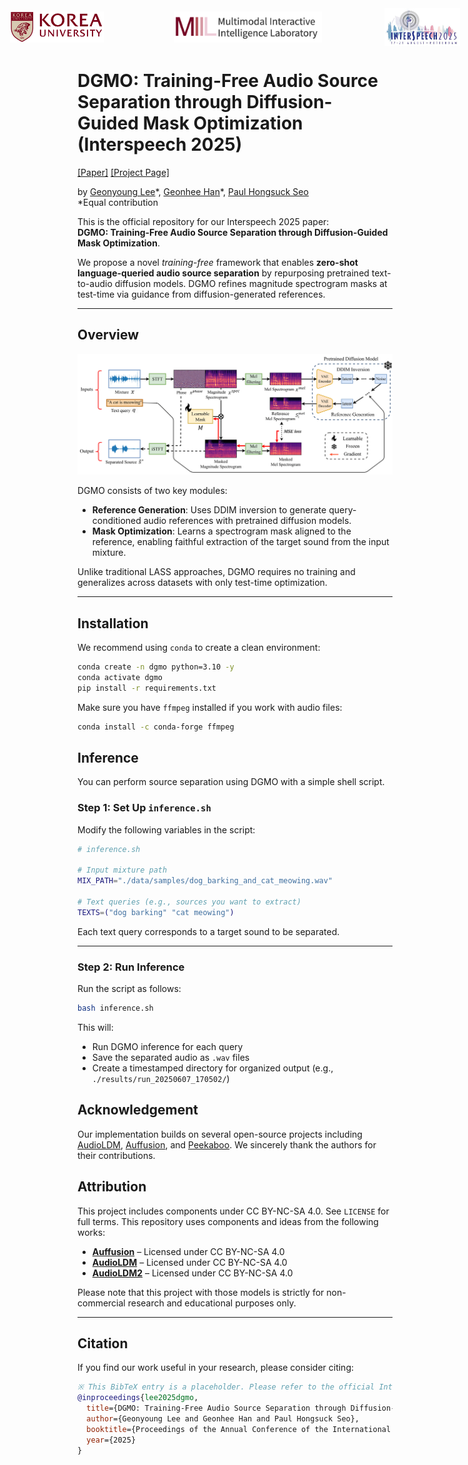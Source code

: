 <div style="display: flex; justify-content: center; align-items: center; gap: 100px;">
  <img src="assets/ku-logo.png" alt="Korea University" height="50" style="margin-right: 12px;">
  <img src="assets/miil-logo.png" alt="MIIL" height="50">
  <img src="assets/interspeech2025-logo.png" alt="Interspeech 2025" height="60">
</div>


# DGMO: Training-Free Audio Source Separation through Diffusion-Guided Mask Optimization (Interspeech 2025)

[[Paper]](https://arxiv.org/abs/2506.02858) [[Project Page]](https://wltschmrz.github.io/DGMO/)

by [Geonyoung Lee](https://adjoining-galleon-086.notion.site/Curriculum-Vitae-c44c7df64fcb4977b96bcdd8379670ad)\*, [Geonhee Han](https://chaksseu.github.io/)\*, [Paul Hongsuck Seo](https://phseo.github.io/)  
\*Equal contribution

This is the official repository for our Interspeech 2025 paper:  
**DGMO: Training-Free Audio Source Separation through Diffusion-Guided Mask Optimization**.

We propose a novel *training-free* framework that enables **zero-shot language-queried audio source separation** by repurposing pretrained text-to-audio diffusion models. DGMO refines magnitude spectrogram masks at test-time via guidance from diffusion-generated references.

---

## Overview

![DGMO Diagram](assets/figures/dgmo_0601.png)

DGMO consists of two key modules:

- **Reference Generation**: Uses DDIM inversion to generate query-conditioned audio references with pretrained diffusion models.
- **Mask Optimization**: Learns a spectrogram mask aligned to the reference, enabling faithful extraction of the target sound from the input mixture.

Unlike traditional LASS approaches, DGMO requires no training and generalizes across datasets with only test-time optimization.

---

## Installation

We recommend using `conda` to create a clean environment:

```bash
conda create -n dgmo python=3.10 -y
conda activate dgmo
pip install -r requirements.txt
```

Make sure you have `ffmpeg` installed if you work with audio files:

```bash
conda install -c conda-forge ffmpeg
```


## Inference

You can perform source separation using DGMO with a simple shell script.

### Step 1: Set Up `inference.sh`

Modify the following variables in the script:

```bash
# inference.sh

# Input mixture path
MIX_PATH="./data/samples/dog_barking_and_cat_meowing.wav"

# Text queries (e.g., sources you want to extract)
TEXTS=("dog barking" "cat meowing")
```

Each text query corresponds to a target sound to be separated.

---

### Step 2: Run Inference

Run the script as follows:

```bash
bash inference.sh
```

This will:

- Run DGMO inference for each query  
- Save the separated audio as `.wav` files  
- Create a timestamped directory for organized output (e.g., `./results/run_20250607_170502/`)



## Acknowledgement

Our implementation builds on several open-source projects including [AudioLDM](https://github.com/haoheliu/AudioLDM), [Auffusion](https://github.com/happylittlecat2333/Auffusion), and [Peekaboo](https://github.com/RyannDaGreat/Peekaboo). We sincerely thank the authors for their contributions.

## Attribution

This project includes components under CC BY-NC-SA 4.0. See `LICENSE` for full terms.
This repository uses components and ideas from the following works:

- **[Auffusion](https://github.com/happylittlecat2333/Auffusion)** – Licensed under CC BY-NC-SA 4.0
- **[AudioLDM](https://github.com/haoheliu/AudioLDM)** – Licensed under CC BY-NC-SA 4.0
- **[AudioLDM2](https://github.com/haoheliu/AudioLDM2)** – Licensed under CC BY-NC-SA 4.0

Please note that this project with those models is strictly for non-commercial research and educational purposes only.

---

## Citation

If you find our work useful in your research, please consider citing:

```bibtex
※ This BibTeX entry is a placeholder. Please refer to the official Interspeech 2025 proceedings for the final citation.
@inproceedings{lee2025dgmo,
  title={DGMO: Training-Free Audio Source Separation through Diffusion-Guided Mask Optimization},
  author={Geonyoung Lee and Geonhee Han and Paul Hongsuck Seo},
  booktitle={Proceedings of the Annual Conference of the International Speech Communication Association (INTERSPEECH)},
  year={2025}
}
```
